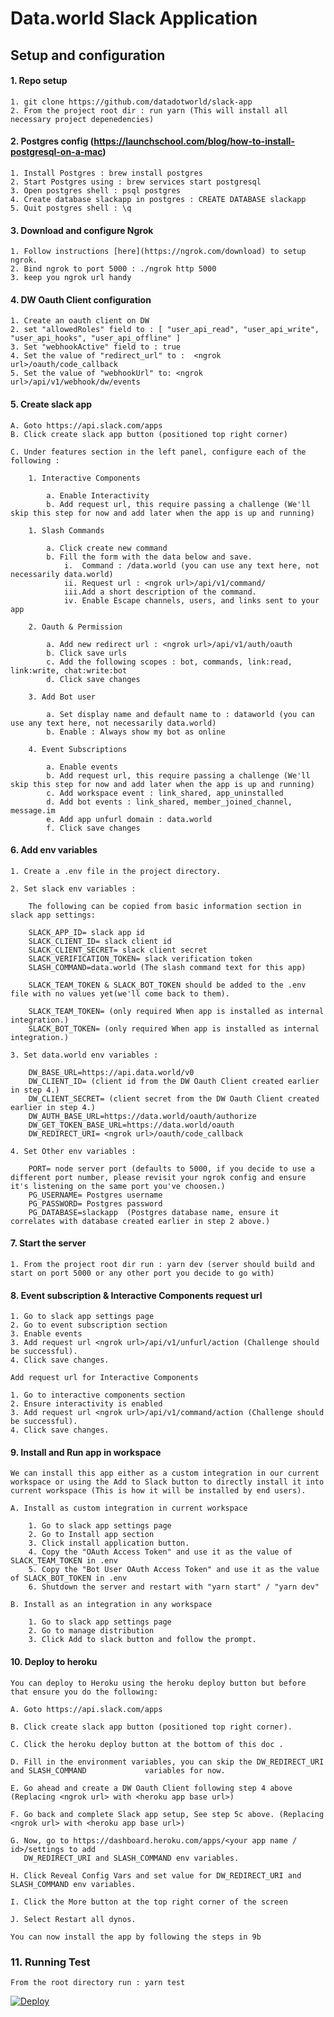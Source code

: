 # Data.world Slack Application

## Setup and configuration

#### 1. Repo setup

    1. git clone https://github.com/datadotworld/slack-app
    2. From the project root dir : run yarn (This will install all necessary project depenedencies)

#### 2. Postgres config (https://launchschool.com/blog/how-to-install-postgresql-on-a-mac)

    1. Install Postgres : brew install postgres
    2. Start Postgres using : brew services start postgresql
    3. Open postgres shell : psql postgres
    4. Create database slackapp in postgres : CREATE DATABASE slackapp
    5. Quit postgres shell : \q

#### 3. Download and configure Ngrok

    1. Follow instructions [here](https://ngrok.com/download) to setup ngrok.
    2. Bind ngrok to port 5000 : ./ngrok http 5000
    3. keep you ngrok url handy

#### 4. DW Oauth Client configuration

    1. Create an oauth client on DW
    2. set "allowedRoles" field to : [ "user_api_read", "user_api_write", "user_api_hooks", "user_api_offline" ]
    3. Set "webhookActive" field to : true
    4. Set the value of "redirect_url" to :  <ngrok url>/oauth/code_callback
    5. Set the value of "webhookUrl" to: <ngrok url>/api/v1/webhook/dw/events

#### 5. Create slack app

    A. Goto https://api.slack.com/apps
    B. Click create slack app button (positioned top right corner)

    C. Under features section in the left panel, configure each of the following :

        1. Interactive Components

            a. Enable Interactivity
            b. Add request url, this require passing a challenge (We'll skip this step for now and add later when the app is up and running)

        1. Slash Commands 

            a. Click create new command 
            b. Fill the form with the data below and save.
                i.  Command : /data.world (you can use any text here, not necessarily data.world)
                ii. Request url : <ngrok url>/api/v1/command/
                iii.Add a short description of the command.
                iv. Enable Escape channels, users, and links sent to your app 

        2. Oauth & Permission 

            a. Add new redirect url : <ngrok url>/api/v1/auth/oauth
            b. Click save urls
            c. Add the following scopes : bot, commands, link:read, link:write, chat:write:bot
            d. Click save changes

        3. Add Bot user 

            a. Set display name and default name to : dataworld (you can use any text here, not necessarily data.world)
            b. Enable : Always show my bot as online

        4. Event Subscriptions 

            a. Enable events 
            b. Add request url, this require passing a challenge (We'll skip this step for now and add later when the app is up and running)
            c. Add workspace event : link_shared, app_uninstalled
            d. Add bot events : link_shared, member_joined_channel, message.im
            e. Add app unfurl domain : data.world
            f. Click save changes

#### 6. Add env variables 

    1. Create a .env file in the project directory.

    2. Set slack env variables :
    
        The following can be copied from basic information section in slack app settings: 
        
        SLACK_APP_ID= slack app id
        SLACK_CLIENT_ID= slack client id
        SLACK_CLIENT_SECRET= slack client secret
        SLACK_VERIFICATION_TOKEN= slack verification token
        SLASH_COMMAND=data.world (The slash command text for this app)

        SLACK_TEAM_TOKEN & SLACK_BOT_TOKEN should be added to the .env file with no values yet(we'll come back to them).

        SLACK_TEAM_TOKEN= (only required When app is installed as internal integration.)
        SLACK_BOT_TOKEN= (only required When app is installed as internal integration.)
    
    3. Set data.world env variables :

        DW_BASE_URL=https://api.data.world/v0
        DW_CLIENT_ID= (client id from the DW Oauth Client created earlier in step 4.)
        DW_CLIENT_SECRET= (client secret from the DW Oauth Client created earlier in step 4.)
        DW_AUTH_BASE_URL=https://data.world/oauth/authorize
        DW_GET_TOKEN_BASE_URL=https://data.world/oauth
        DW_REDIRECT_URI= <ngrok url>/oauth/code_callback

    4. Set Other env variables :

        PORT= node server port (defaults to 5000, if you decide to use a different port number, please revisit your ngrok config and ensure it's listening on the same port you've choosen.)
        PG_USERNAME= Postgres username
        PG_PASSWORD= Postgres password
        PG_DATABASE=slackapp  (Postgres database name, ensure it correlates with database created earlier in step 2 above.)

#### 7. Start the server

    1. From the project root dir run : yarn dev (server should build and start on port 5000 or any other port you decide to go with)

#### 8. Event subscription & Interactive Components request url

    1. Go to slack app settings page 
    2. Go to event subscription section
    3. Enable events 
    3. Add request url <ngrok url>/api/v1/unfurl/action (Challenge should be successful).
    4. Click save changes.

    Add request url for Interactive Components

    1. Go to interactive components section
    2. Ensure interactivity is enabled
    3. Add request url <ngrok url>/api/v1/command/action (Challenge should be successful).
    4. Click save changes.

#### 9. Install and Run app in workspace

    We can install this app either as a custom integration in our current workspace or using the Add to Slack button to directly install it into current workspace (This is how it will be installed by end users).

    A. Install as custom integration in current workspace
        
        1. Go to slack app settings page 
        2. Go to Install app section
        3. Click install application button.
        4. Copy the "OAuth Access Token" and use it as the value of SLACK_TEAM_TOKEN in .env
        5. Copy the "Bot User OAuth Access Token" and use it as the value of SLACK_BOT_TOKEN in .env
        6. Shutdown the server and restart with "yarn start" / "yarn dev"

    B. Install as an integration in any workspace 

        1. Go to slack app settings page
        2. Go to manage distribution 
        3. Click Add to slack button and follow the prompt.

#### 10. Deploy to heroku
    You can deploy to Heroku using the heroku deploy button but before that ensure you do the following:

    A. Goto https://api.slack.com/apps

    B. Click create slack app button (positioned top right corner).

    C. Click the heroku deploy button at the bottom of this doc .

    D. Fill in the environment variables, you can skip the DW_REDIRECT_URI and SLASH_COMMAND             variables for now.

    E. Go ahead and create a DW Oauth Client following step 4 above (Replacing <ngrok url> with <heroku app base url>)
    
    F. Go back and complete Slack app setup, See step 5c above. (Replacing <ngrok url> with <heroku app base url>) 

    G. Now, go to https://dashboard.heroku.com/apps/<your app name / id>/settings to add 
       DW_REDIRECT_URI and SLASH_COMMAND env variables. 
    
    H. Click Reveal Config Vars and set value for DW_REDIRECT_URI and SLASH_COMMAND env variables.

    I. Click the More button at the top right corner of the screen

    J. Select Restart all dynos. 

    You can now install the app by following the steps in 9b

### 11. Running Test

    From the root directory run : yarn test

[![Deploy](https://www.herokucdn.com/deploy/button.svg)](https://heroku.com/deploy?template=https://github.com/datadotworld/slack-app/tree/master)
